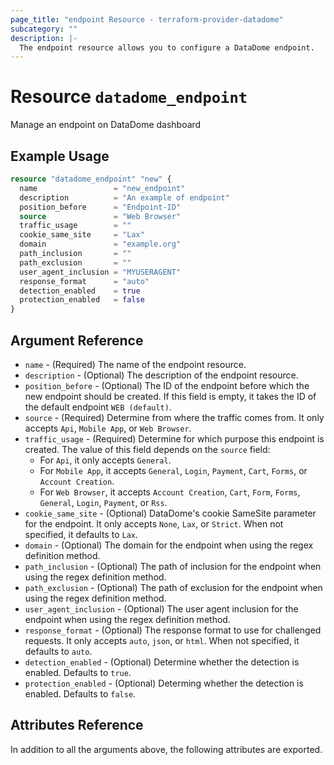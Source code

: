 ```yaml
---
page_title: "endpoint Resource - terraform-provider-datadome"
subcategory: ""
description: |-
  The endpoint resource allows you to configure a DataDome endpoint.
---
```


# Resource `datadome_endpoint`

Manage an endpoint on DataDome dashboard

## Example Usage

```terraform
resource "datadome_endpoint" "new" {
  name                 = "new_endpoint"
  description          = "An example of endpoint"
  position_before      = "Endpoint-ID"
  source               = "Web Browser"
  traffic_usage        = ""
  cookie_same_site     = "Lax"
  domain               = "example.org"
  path_inclusion       = ""
  path_exclusion       = ""
  user_agent_inclusion = "MYUSERAGENT"
  response_format      = "auto"
  detection_enabled    = true
  protection_enabled   = false
}
```

## Argument Reference

- `name` - (Required) The name of the endpoint resource.
- `description` - (Optional) The description of the endpoint resource.
- `position_before` - (Optional) The ID of the endpoint before which the new endpoint should be created. If this field is empty, it takes the ID of the default endpoint `WEB (default)`.
- `source` - (Required) Determine from where the traffic comes from. It only accepts `Api`, `Mobile App`, or `Web Browser`.
- `traffic_usage` - (Required) Determine for which purpose this endpoint is created. The value of this field depends on the `source` field:
  - For `Api`, it only accepts `General`.
  - For `Mobile App`, it accepts `General`, `Login`, `Payment`, `Cart`, `Forms`, or `Account Creation`.
  - For `Web Browser`, it accepts `Account Creation`, `Cart`, `Form`, `Forms`, `General`, `Login`, `Payment`, or `Rss`.
- `cookie_same_site` - (Optional) DataDome's cookie SameSite parameter for the endpoint. It only accepts `None`, `Lax`, or `Strict`. When not specified, it defaults to `Lax`.
- `domain` - (Optional) The domain for the endpoint when using the regex definition method.
- `path_inclusion` - (Optional) The path of inclusion for the endpoint when using the regex definition method.
- `path_exclusion` - (Optional) The path of exclusion for the endpoint when using the regex definition method.
- `user_agent_inclusion` - (Optional) The user agent inclusion for the endpoint when using the regex definition method.
- `response_format` - (Optional) The response format to use for challenged requests. It only accepts `auto`, `json`, or `html`. When not specified, it defaults to `auto`.
- `detection_enabled` - (Optional) Determine whether the detection is enabled. Defaults to `true`.
- `protection_enabled` - (Optional) Determing whether the detection is enabled. Defaults to `false`.

## Attributes Reference

In addition to all the arguments above, the following attributes are exported.
